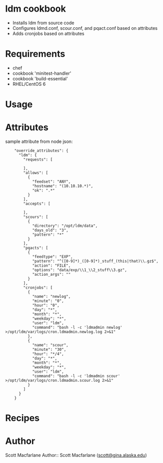 # ldm cookbook

* Installs ldm from source code
* Configures ldmd.conf, scour.conf, and pqact.conf based on attributes
* Adds cronjobs based on attributes

# Requirements

* chef
* cookbook 'minitest-handler'
* cookbook 'build-essential'
* RHEL/CentOS 6

# Usage

# Attributes
sample attribute from node json:
```
    "override_attributes": {
      "ldm": {
        "requests": [
  
        ],
        "allows": [
          {
            "feedset": "ANY",
            "hostname": "(10.10.10.*)",
            "ok": ".*"
          }
        ],
        "accepts": [
  
        ],
        "scours": [
          {
            "directory": "/opt/ldm/data",
            "days_old": "3",
            "pattern": "*"
          }
        ],
        "pqacts": [
          {
            "feedtype": "EXP",
            "pattern": "^([0-9]*)_([0-9]*)_stuff_(this|that)\\.gz$",
            "action": "FILE",
            "options": "data/exp/\\1_\\2_stuff\\3.gz",
            "action_args": ""
          }
        ],
        "cronjobs": [
          {
            "name": "newlog",
            "minute": "0",
            "hour": "0",
            "day": "*",
            "month": "*",
            "weekday": "*",
            "user": "ldm",
            "command": "bash -l -c 'ldmadmin newlog' >/opt/ldm/var/logs/cron.ldmadmin.newlog.log 2>&1"
          },
          {
            "name": "scour",
            "minute": "30",
            "hour": "*/4",
            "day": "*",
            "month": "*",
            "weekday": "*",
            "user": "ldm",
            "command": "bash -l -c 'ldmadmin scour' >/opt/ldm/var/logs/cron.ldmadmin.scour.log 2>&1"
          }
        ]
      }
    } 
```

# Recipes

# Author

Scott Macfarlane
Author:: Scott Macfarlane (<scott@gina.alaska.edu>)
